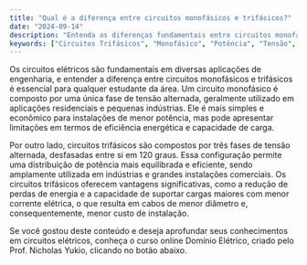 ```yaml
---
title: "Qual é a diferença entre circuitos monofásicos e trifásicos?"
date: "2024-09-14"
description: "Entenda as diferenças fundamentais entre circuitos monofásicos e trifásicos, focando em suas aplicações e vantagens."
keywords: ["Circuitos Trifásicos", "Monofásico", "Potência", "Tensão", "Fator de Potência"]
---
```


Os circuitos elétricos são fundamentais em diversas aplicações de engenharia, e entender a diferença entre circuitos monofásicos e trifásicos é essencial para qualquer estudante da área. Um circuito monofásico é composto por uma única fase de tensão alternada, geralmente utilizado em aplicações residenciais e pequenas indústrias. Ele é mais simples e econômico para instalações de menor potência, mas pode apresentar limitações em termos de eficiência energética e capacidade de carga.

Por outro lado, circuitos trifásicos são compostos por três fases de tensão alternada, desfasadas entre si em 120 graus. Essa configuração permite uma distribuição de potência mais equilibrada e eficiente, sendo amplamente utilizada em indústrias e grandes instalações comerciais. Os circuitos trifásicos oferecem vantagens significativas, como a redução de perdas de energia e a capacidade de suportar cargas maiores com menor corrente elétrica, o que resulta em cabos de menor diâmetro e, consequentemente, menor custo de instalação.

Se você gostou deste conteúdo e deseja aprofundar seus conhecimentos em circuitos elétricos, conheça o curso online Domínio Elétrico, criado pelo Prof. Nicholas Yukio, clicando no botão abaixo.